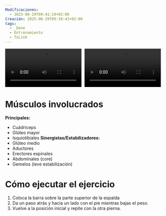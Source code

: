 ```yaml
---
Modificaciones:
  - 2025-08-29T09:41:19+02:00
Creación: 2025-08-29T09:39:43+02:00
tags:
  - _Done
  - Entrenamiento
  - ToLink
---
```


<div style="display: grid; grid-template-columns: 1fr 1fr; gap: 10px; width: 100%;">
  <video src="Barbell-barbell-curtsy-lunge-front.mp4" controls style="width: 100%;"></video>
  <video src="Barbell-barbell-curtsy-lunge-side.mp4" controls style="width: 100%;"></video>
</div>

 # Músculos involucrados
**Principales:**
* Cuádriceps
* Glúteo mayor
* Isquiotibiales
**Sinergistas/Estabilizadores:**
* Glúteo medio
* Aductores
* Erectores espinales
* Abdominales (core)
* Gemelos (leve estabilización)
 
 # Cómo ejecutar el ejercicio
1. Coloca la barra sobre la parte superior de la espalda
2. Da un paso atrás y hacia un lado con el pie mientras bajas el peso.
3. Vuelve a la posición inicial y repite con la otra pierna.